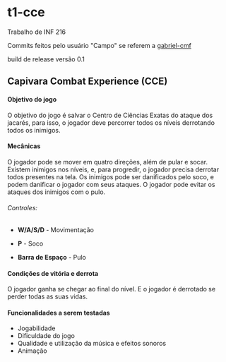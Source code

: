 # t1-cce
Trabalho de INF 216

Commits feitos pelo usuário "Campo" se referem a [gabriel-cmf](https://github.com/gabriel-cmf)

build de release versão 0.1


## Capivara Combat Experience (CCE)

#### Objetivo do jogo
O objetivo do jogo é salvar o Centro de Ciências Exatas do ataque dos jacarés, para isso, o jogador deve percorrer todos os níveis derrotando todos os inimigos.


#### Mecânicas

O jogador pode se mover em quatro direções, além de pular e socar. Existem inimigos nos níveis, e, para progredir, o jogador precisa derrotar todos presentes na tela. Os inimigos pode ser danificados pelo soco, e podem danificar o jogador com seus ataques. O jogador pode evitar os ataques dos inimigos com o pulo.

###### Controles:

* __W/A/S/D__ - Movimentação

* __P__  - Soco

* __Barra de Espaço__ - Pulo

#### Condições de vitória e derrota

O jogador ganha se chegar ao final do nível. E o jogador é derrotado se perder todas as suas vidas.


#### Funcionalidades a serem testadas


* Jogabilidade
* Dificuldade do jogo
* Qualidade e utilização da música e efeitos sonoros
* Animação
  



